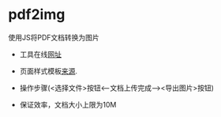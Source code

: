 # pdf2img
使用JS将PDF文档转换为图片

* 工具在线[网址](https://xxlllq.github.io/pdf2img)

* 页面样式模板[来源](https://codepen.io/roydigerhund/pen/OMreoV).

* 操作步骤(<选择文件>按钮<--文档上传完成--><导出图片>按钮)

* 保证效率，文档大小上限为10M
